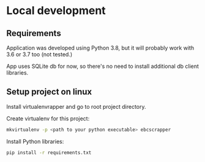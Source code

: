# Local development
## Requirements
Application was developed using Python 3.8, but it will probably work with 3.6 or 3.7 too 
(not tested.)

App uses SQLite db for now, so there's no need to install additional db client libraries.

## Setup project on linux

Install virtualenvrapper and go to root project directory.
 
Create virtualenv for this project:
```bash
mkvirtualenv -p <path to your python executable> ebcscrapper
``` 

Install Python libraries:
```bash
pip install -r requirements.txt
```
